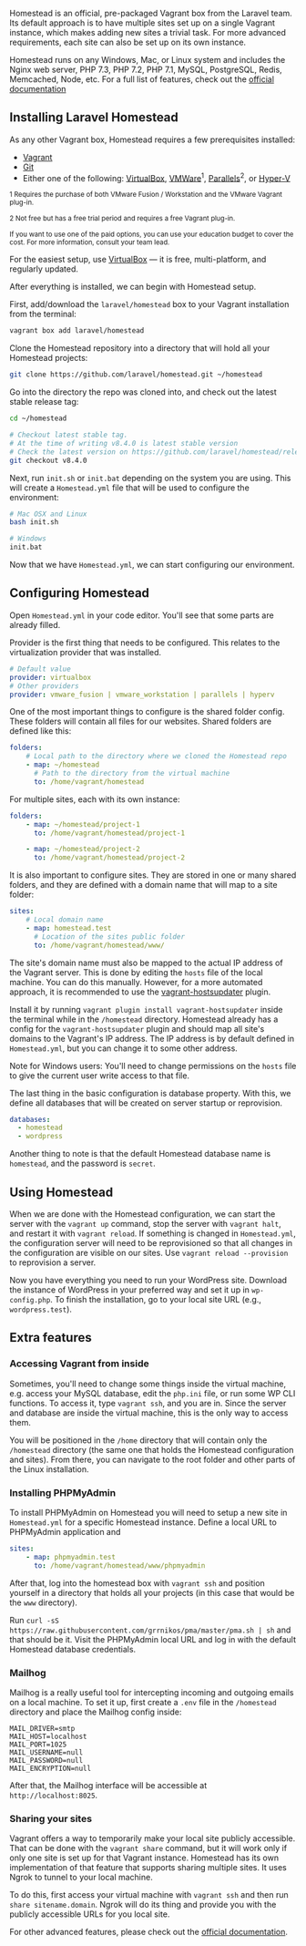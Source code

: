 Homestead is an official, pre-packaged Vagrant box from the Laravel team. Its default approach is to have multiple sites set up on a single Vagrant instance, which makes adding new sites a trivial task. For more advanced requirements, each site can also be set up on its own instance.

Homestead runs on any Windows, Mac, or Linux system and includes the Nginx web server, PHP 7.3, PHP 7.2, PHP 7.1, MySQL, PostgreSQL, Redis, Memcached, Node, etc. For a full list of features, check out the [official documentation](https://laravel.com/docs/5.8/homestead)

## Installing Laravel Homestead

As any other Vagrant box, Homestead requires a few prerequisites installed:

* [Vagrant](https://www.vagrantup.com/downloads.html)
* [Git](https://git-scm.com/downloads)
* Either one of the following: [VirtualBox](https://www.virtualbox.org/wiki/Downloads), [VMWare](https://my.vmware.com/en/web/vmware/downloads)<sup>1</sup>, [Parallels](https://www.parallels.com/products/desktop/)<sup>2</sup>, or [Hyper-V](https://docs.microsoft.com/en-us/virtualization/hyper-v-on-windows/quick-start/enable-hyper-v)

<sup>1 Requires the purchase of both VMware Fusion / Workstation and the VMware Vagrant plug-in.</sup>

<sup>2 Not free but has a free trial period and requires a free Vagrant plug-in.</sup>

<sup>If you want to use one of the paid options, you can use your education budget to cover the cost. For more information, consult your team lead.</sup>

For the easiest setup, use [VirtualBox](https://www.virtualbox.org/wiki/Downloads) — it is free, multi-platform, and regularly updated.

After everything is installed, we can begin with Homestead setup.

First, add/download the `laravel/homestead` box to your Vagrant installation from the terminal:

```sh
vagrant box add laravel/homestead
```

Clone the Homestead repository into a directory that will hold all your Homestead projects:

```sh
git clone https://github.com/laravel/homestead.git ~/homestead
```

Go into the directory the repo was cloned into, and check out the latest stable release tag:

```sh
cd ~/homestead

# Checkout latest stable tag.
# At the time of writing v8.4.0 is latest stable version
# Check the latest version on https://github.com/laravel/homestead/releases
git checkout v8.4.0
```

Next, run `init.sh` or `init.bat` depending on the system you are using. This will create a `Homestead.yml` file that will be used to configure the environment:

```sh
# Mac OSX and Linux
bash init.sh

# Windows
init.bat
```

Now that we have `Homestead.yml`, we can start configuring our environment.

## Configuring Homestead

Open `Homestead.yml` in your code editor. You'll see that some parts are already filled.

Provider is the first thing that needs to be configured. This relates to the virtualization provider that was installed.

```yml
# Default value
provider: virtualbox
# Other providers
provider: vmware_fusion | vmware_workstation | parallels | hyperv
```

One of the most important things to configure is the shared folder config. These folders will contain all files for our websites. Shared folders are defined like this:

```yml
folders:
    # Local path to the directory where we cloned the Homestead repo
    - map: ~/homestead
      # Path to the directory from the virtual machine
      to: /home/vagrant/homestead
```

For multiple sites, each with its own instance:

```yml
folders:
    - map: ~/homestead/project-1
      to: /home/vagrant/homestead/project-1

    - map: ~/homestead/project-2
      to: /home/vagrant/homestead/project-2
```

It is also important to configure sites. They are stored in one or many shared folders, and they are defined with a domain name that will map to a site folder:

```yml
sites:
    # Local domain name
    - map: homestead.test
      # Location of the sites public folder
      to: /home/vagrant/homestead/www/
  ```

The site's domain name must also be mapped to the actual IP address of the Vagrant server. This is done by editing the `hosts` file of the local machine. You can do this manually. However, for a more automated approach, it is recommended to use the [vagrant-hostsupdater](https://github.com/cogitatio/vagrant-hostsupdater) plugin.

Install it by running `vagrant plugin install vagrant-hostsupdater` inside the terminal while in the `/homestead` directory. Homestead already has a config for the `vagrant-hostsupdater` plugin and should map all site's domains to the Vagrant's IP address.
The IP address is by default defined in `Homestead.yml`, but you can change it to some other address.

Note for Windows users: You'll need to change permissions on the `hosts` file to give the current user write access to that file.

The last thing in the basic configuration is database property. With this, we define all databases that will be created on server startup or reprovision.

```yml
databases:
  - homestead
  - wordpress
  ```

Another thing to note is that the default Homestead database name is `homestead`, and the password is `secret`.

## Using Homestead

When we are done with the Homestead configuration, we can start the server with the `vagrant up` command, stop the server with `vagrant halt`, and restart it with `vagrant reload`. If something is changed in `Homestead.yml`, the configuration server will need to be reprovisioned so that all changes in the configuration are visible on our sites. Use `vagrant reload --provision` to reprovision a server.

Now you have everything you need to run your WordPress site. Download the instance of WordPress in your preferred way and set it up in `wp-config.php`. To finish the installation, go to your local site URL (e.g., `wordpress.test`).

## Extra features

### Accessing Vagrant from inside

Sometimes, you'll need to change some things inside the virtual machine, e.g. access your MySQL database, edit the `php.ini` file, or run some WP CLI functions. To access it, type `vagrant ssh`, and you are in. Since the server and database are inside the virtual machine, this is the only way to access them.

You will be positioned in the `/home` directory that will contain only the `/homestead` directory (the same one that holds the Homestead configuration and sites). From there, you can navigate to the root folder and other parts of the Linux installation.

### Installing PHPMyAdmin

To install PHPMyAdmin on Homestead you will need to setup a new site in `Homestead.yml` for a specific Homestead instance. Define a local URL to PHPMyAdmin application and

```yml
sites:
    - map: phpmyadmin.test
      to: /home/vagrant/homestead/www/phpmyadmin
```

After that, log into the homestead box with `vagrant ssh` and position yourself in a directory that holds all your projects (in this case that would be the `www` directory).

Run `curl -sS https://raw.githubusercontent.com/grrnikos/pma/master/pma.sh | sh` and that should be it. Visit the PHPMyAdmin local URL and log in with the default Homestead database credentials.

### Mailhog

Mailhog is a really useful tool for intercepting incoming and outgoing emails on a local machine. To set it up, first create a `.env` file in the `/homestead` directory and place the Mailhog config inside:

```
MAIL_DRIVER=smtp
MAIL_HOST=localhost
MAIL_PORT=1025
MAIL_USERNAME=null
MAIL_PASSWORD=null
MAIL_ENCRYPTION=null
```
After that, the Mailhog interface will be accessible at `http://localhost:8025`.

### Sharing your sites

Vagrant offers a way to temporarily make your local site publicly accessible. That can be done with the `vagrant share` command, but it will work only if only one site is set up for that Vagrant instance.
Homestead has its own implementation of that feature that supports sharing multiple sites. It uses Ngrok to tunnel to your local machine.

To do this, first access your virtual machine with `vagrant ssh` and then run `share sitename.domain`. Ngrok will do its thing and provide you with the publicly accessible URLs for you local site.

For other advanced features, please check out the [official documentation](https://laravel.com/docs/homestead).
